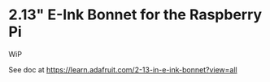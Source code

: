 # 2.13" E-Ink Bonnet for the Raspberry Pi
WiP

See doc at <https://learn.adafruit.com/2-13-in-e-ink-bonnet?view=all>

